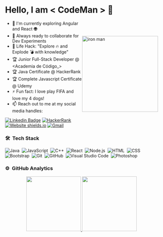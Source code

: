 
#         Hello, I am < CodeMan > 👋

<img src="http://i.imgur.com/qjeYbqX.png" style="margin:50px 0px" width="250" align="right"  alt="iron man" />

- :telescope: I'm currently exploring Angular and React :alien:
- :microscope: Always ready to collaborate for Dev Experiments
- :dart: Life Hack: "Explore :fire: and Explode :bomb: with knowledge" 
- :trophy: Junior Full-Stack Developer @ <Academia de Código_>
- :trophy: Java Certificate @ HackerRank
- :trophy: Complete Javascript Certificate @ Udemy 
- :zap: Fun fact: I love play FIFA and love my 4 dogs!
- :mailbox: Reach out to me at my social media handles: 

[![Linkedin Badge](https://img.shields.io/badge/-goncalosilvasoares-blue?style=flat-square&logo=Linkedin&logoColor=white&link=https://www.linkedin.com/in/goncalosilvasoares/)](https://www.linkedin.com/in/goncalosilvasoares/) [![HackerRank](https://img.shields.io/badge/-goncalosoares_-islamicgreen?style=flat&logo=HackerRank&logoColor=black)](https://www.hackerrank.com/goncalosoares_)
[![Website shields.io](https://img.shields.io/website-up-down-green-red/http/shields.io.svg)](http://www.goncalosoares.pt) [![Gmail](https://img.shields.io/badge/-goncalosoares-c14438?style=flat&logo=Gmail&logoColor=white)](mailto:goncalo.silva.soares@sapo.pt)

<!--
 ### Languages and Tools: <img src="https://media.giphy.com/media/WUlplcMpOCEmTGBtBW/giphy.gif" width="30">
<code><img height="40" src="https://raw.githubusercontent.com/github/explore/80688e429a7d4ef2fca1e82350fe8e3517d3494d/topics/java/java.png"></code>
<code><img height="40" src="https://raw.githubusercontent.com/github/explore/80688e429a7d4ef2fca1e82350fe8e3517d3494d/topics/javascript/javascript.png"></code>
<code><img height="40" src="https://raw.githubusercontent.com/github/explore/80688e429a7d4ef2fca1e82350fe8e3517d3494d/topics/vue/vue.png"></code>
<code><img height="40" src="https://raw.githubusercontent.com/github/explore/80688e429a7d4ef2fca1e82350fe8e3517d3494d/topics/react/react.png"></code>
<code><img height="40" src="https://github.com/angular/angular/blob/master/aio/src/assets/images/logos/angular/angular.png"></code>
<code><img height="40" src="https://raw.githubusercontent.com/github/explore/80688e429a7d4ef2fca1e82350fe8e3517d3494d/topics/html/html.png"></code>
<code><img height="40" src="https://raw.githubusercontent.com/github/explore/80688e429a7d4ef2fca1e82350fe8e3517d3494d/topics/css/css.png"></code>
<code><img height="40" src="https://raw.githubusercontent.com/github/explore/80688e429a7d4ef2fca1e82350fe8e3517d3494d/topics/nodejs/nodejs.png"></code>
<code><img height="40" src="https://raw.githubusercontent.com/github/explore/80688e429a7d4ef2fca1e82350fe8e3517d3494d/topics/mysql/mysql.png"></code>
<br>
<code><img height="40" src="https://raw.githubusercontent.com/github/explore/80688e429a7d4ef2fca1e82350fe8e3517d3494d/topics/git/git.png"></code>
<code><img height="40" src="https://raw.githubusercontent.com/github/explore/80688e429a7d4ef2fca1e82350fe8e3517d3494d/topics/terminal/terminal.png"></code>
<code><img height="40" src="https://image.flaticon.com/icons/svg/2306/2306209.svg"></code>
<code><img height="40" src="https://upload.wikimedia.org/wikipedia/commons/thumb/9/9a/Visual_Studio_Code_1.35_icon.svg/1200px-Visual_Studio_Code_1.35_icon.svg.png"></code>
<code><img height="40" src="https://raw.githubusercontent.com/github/explore/80688e429a7d4ef2fca1e82350fe8e3517d3494d/topics/csharp/csharp.png"></code>
<code><img height="40" src="https://raw.githubusercontent.com/github/explore/80688e429a7d4ef2fca1e82350fe8e3517d3494d/topics/json/json.png"></code>
<code><img height="40" src="https://raw.githubusercontent.com/github/explore/80688e429a7d4ef2fca1e82350fe8e3517d3494d/topics/sql/sql.png"></code>
<code><img height="40" src=""></code>
<code><img height="40" src=""></code>
-->

### 🛠 &nbsp;Tech Stack
<!--
![Python](https://img.shields.io/badge/-Python-333333?style=flat&logo=python)&nbsp;
![R (Statistics)](https://img.shields.io/badge/-R-333333?style=flat&logo=R&logoColor=276DC3)\
![Markdown](https://img.shields.io/badge/-Markdown-333333?style=flat&logo=markdown)\
![InDesign](https://img.shields.io/badge/-InDesign-333333?style=flat&logo=adobe-indesign)
![Illustrator](https://img.shields.io/badge/-Illustrator-333333?style=flat&logo=adobe-illustrator)&nbsp;
-->

![Java](https://img.shields.io/badge/-Java-333333?style=flat&logo=Java&logoColor=FFA518)&nbsp;
![JavaScript](https://img.shields.io/badge/-JavaScript-333333?style=flat&logo=javascript)&nbsp;
![C++](https://img.shields.io/badge/-C++-333333?style=flat&logo=C%2B%2B&logoColor=00599C)&nbsp;
![React](https://img.shields.io/badge/-React-333333?style=flat&logo=react)&nbsp;
![Node.js](https://img.shields.io/badge/-Node.js-333333?style=flat&logo=node.js)&nbsp;
![HTML](https://img.shields.io/badge/-HTML-333333?style=flat&logo=HTML5)&nbsp;
![CSS](https://img.shields.io/badge/-CSS-333333?style=flat&logo=CSS3&logoColor=1572B6)\
![Bootstrap](https://img.shields.io/badge/-Bootstrap-333333?style=flat&logo=bootstrap&logoColor=563D7C)&nbsp;
![Git](https://img.shields.io/badge/-Git-333333?style=flat&logo=git)&nbsp;
![GitHub](https://img.shields.io/badge/-GitHub-333333?style=flat&logo=github)&nbsp;
![Visual Studio Code](https://img.shields.io/badge/-Visual%20Studio%20Code-333333?style=flat&logo=visual-studio-code&logoColor=007ACC)&nbsp;
![Photoshop](https://img.shields.io/badge/-Photoshop-333333?style=flat&logo=adobe-photoshop)&nbsp;

### ⚙️ &nbsp;GitHub Analytics

<p align="center">
<a href="https://github.com/goncalosilvasoares">
  <img height="180em" src="https://github-readme-stats-eight-theta.vercel.app/api?username=goncalosilvasoares&show_icons=true&theme=vue-dark&include_all_commits=true&count_private=true" />
  <img height="180em" src="https://github-readme-stats-eight-theta.vercel.app/api/top-langs/?username=goncalosilvasoares&layout=compact&exclude_lang=java+r&theme=vue-dark" />
</a>
</p>

<!--
<h3 align="left">
 <abc>
  <br>
    <img src="https://media.giphy.com/media/SWoSkN6DxTszqIKEqv/giphy.gif" alt="Coder GIF" width="400">
 </abc>
</h3>--> 

